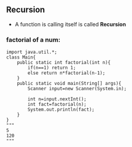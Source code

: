 ## Recursion
* A function is calling itself is called **Recursion**


### factorial of a num:
```
import java.util.*;
class Main{
    public static int factorial(int n){
        if(n==1) return 1;
        else return n*factorial(n-1);
    }
    public static void main(String[] args){
        Scanner input=new Scanner(System.in);

        int n=input.nextInt();
        int fact=factorial(n);
        System.out.println(fact);
    }
}
"""
5
120
"""
```
